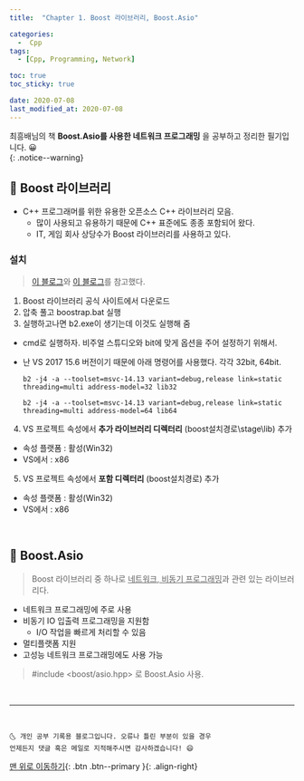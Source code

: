 ```yaml
---
title:  "Chapter 1. Boost 라이브러리, Boost.Asio" 

categories:
  -  Cpp 
tags:
  - [Cpp, Programming, Network]

toc: true
toc_sticky: true

date: 2020-07-08
last_modified_at: 2020-07-08
---
```


최흥배님의 책 **Boost.Asio를 사용한 네트워크 프로그래밍** 을 공부하고 정리한 필기입니다. 😀  
{: .notice--warning}


## 🔔 Boost 라이브러리

- C++ 프로그래머를 위한 유용한 오픈소스 C++ 라이브러리 모음.
  - 많이 사용되고 유용하기 때문에 C++ 표준에도 종종 포함되어 왔다.
  - IT, 게임 회사 상당수가 Boost 라이브러리를 사용하고 있다. 

### 설치

> [이 블로그](https://velog.io/@underlier12/C-17-Boost.Asio-%EA%B0%9C%EC%9A%94-%EB%B0%8F-%EC%84%A4%EC%B9%98)와 [이 블로그](https://wendys.tistory.com/115)를 참고했다. 

1. Boost 라이브러리 공식 사이트에서 다운로드
2. 압축 풀고 boostrap.bat 실행
3. 실행하고나면 b2.exe이 생기는데 이것도 실행해 줌
  - cmd로 실행하자. 비주얼 스튜디오와 bit에 맞게 옵션을 주어 설정하기 위해서.
  - 난 VS 2017 15.6 버전이기 때문에 아래 명령어를 사용했다. 각각 32bit, 64bit.

    ```
    b2 -j4 -a --toolset=msvc-14.13 variant=debug,release link=static threading=multi address-model=32 lib32

    b2 -j4 -a --toolset=msvc-14.13 variant=debug,release link=static threading=multi address-model=64 lib64
    ``` 
4. VS 프로젝트 속성에서 **추가 라이브러리 디렉터리** (boost설치경로\stage\lib) 추가
  - 속성 플랫폼 : 활성(Win32)
  - VS에서 : x86
5. VS 프로젝트 속성에서 **포함 디렉터리** (boost설치경로) 추가
  - 속성 플랫폼 : 활성(Win32)
  - VS에서 : x86


<br>

## 🔔 Boost.Asio

> Boost 라이브러리 중 하나로 <u>네트워크, 비동기 프로그래밍</u>과 관련 있는 라이브러리다.

- 네트워크 프로그래밍에 주로 사용
- 비동기 IO 입출력 프로그래밍을 지원함
  - I/O 작업을 빠르게 처리할 수 있음
- 멀티플랫폼 지원
- 고성능 네트워크 프로그래밍에도 사용 가능

> #include \<boost/asio.hpp> 로 Boost.Asio 사용.

<br>


***
<br>

    🌜 개인 공부 기록용 블로그입니다. 오류나 틀린 부분이 있을 경우 
    언제든지 댓글 혹은 메일로 지적해주시면 감사하겠습니다! 😄

[맨 위로 이동하기](#){: .btn .btn--primary }{: .align-right}
